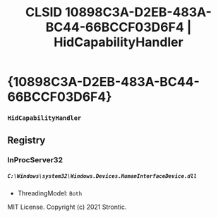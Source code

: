 ﻿---
title: "CLSID 10898C3A-D2EB-483A-BC44-66BCCF03D6F4 | HidCapabilityHandler"
excerpt: What is COM-Object CLSID 10898C3A-D2EB-483A-BC44-66BCCF03D6F4?
---

# {10898C3A-D2EB-483A-BC44-66BCCF03D6F4}

### `HidCapabilityHandler`

## Registry


### InProcServer32

##### `C:\Windows\system32\Windows.Devices.HumanInterfaceDevice.dll`
* ThreadingModel: `Both`

MIT License. Copyright (c) 2021 Strontic.


